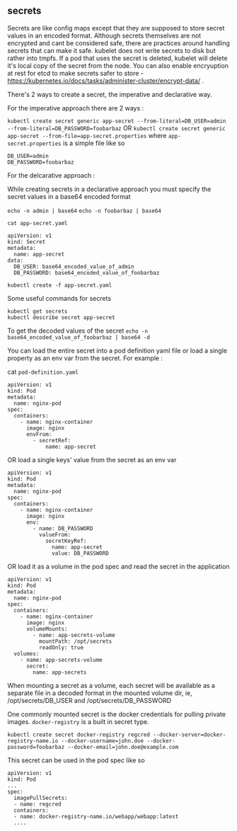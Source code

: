 ## secrets

Secrets are like config maps except that they are supposed to store secret values in an encoded format.
Although secrets themselves are not encrypted and cant be considered safe, there are practices around handling secrets that can make it safe.
kubelet does not write secrets to disk but rather into tmpfs. If a pod that uses the secret is deleted,
kubelet will delete it's local copy of the secret from the node.
You can also enable encryuption at rest for etcd to make secrets safer to store - https://kubernetes.io/docs/tasks/administer-cluster/encrypt-data/ .

There's 2 ways to create a secret, the imperative and declarative way.

For the imperative approach there are 2 ways :

`kubectl create secret generic app-secret --from-literal=DB_USER=admin --from-literal=DB_PASSWORD=foobarbaz`
OR
`kubectl create secret generic app-secret --from-file=app-secret.properties`
where `app-secret.properties` is a simple file like so
```
DB_USER=admin
DB_PASSWORD=foobarbaz
```

For the delcarative approach :

While creating secrets in a declarative approach you must specify the secret values in a base64 encoded format

`echo -n admin | base64`
`echo -n foobarbaz | base64`

`cat app-secret.yaml`
```
apiVersion: v1
kind: Secret
metadata:
  name: app-secret
data:
  DB_USER: base64_encoded_value_of_admin
  DB_PASSWORD: base64_encoded_value_of_foobarbaz
```

`kubectl create -f app-secret.yaml`

Some useful commands for secrets
```
kubectl get secrets
kubectl describe secret app-secret
```

To get the decoded values of the secret
`echo -n base64_encoded_value_of_foobarbaz | base64 -d`




You can load the entire secret into a pod definition yaml file or load a single
property as an env var from the secret. For example :

cat `pod-definition.yaml`
```
apiVersion: v1
kind: Pod
metadata:
  name: nginx-pod
spec:
  containers:
    - name: nginx-container
      image: nginx
      envFrom:
        - secretRef:
            name: app-secret
```

OR load a single keys' value from the secret as an env var

```
apiVersion: v1
kind: Pod
metadata:
  name: nginx-pod
spec:
  containers:
    - name: nginx-container
      image: nginx
      env:
        - name: DB_PASSWORD
          valueFrom:
            secretKeyRef:
              name: app-secret
              value: DB_PASSWORD
```

OR load it as a volume in the pod spec and read the secret in the application

```
apiVersion: v1
kind: Pod
metadata:
  name: nginx-pod
spec:
  containers:
    - name: nginx-container
      image: nginx
      volumeMounts:
        - name: app-secrets-volume
          mountPath: /opt/secrets
          readOnly: true
  volumes:
    - name: app-secrets-volume
      secret:
        name: app-secrets
```

When mounting a secret as a volume, each secret will be available as a separate file in a decoded format in the mounted volume dir,
ie, /opt/secrets/DB_USER and /opt/secrets/DB_PASSWORD


One commonly mounted secret is the docker credentials for pulling private images.
`docker-registry` is a built in secret type.
```
kubectl create secret docker-registry regcred --docker-server=docker-registry-name.io --docker-username=john.doe --docker-password=foobarbaz --docker-email=john.doe@example.com
```
This secret can be used in the pod spec like so
```
apiVersion: v1
kind: Pod
...
spec:
  imagePullSecrets:
  - name: regcred
  containers:
  - name: docker-registry-name.io/webapp/webapp:latest
  ....
```
